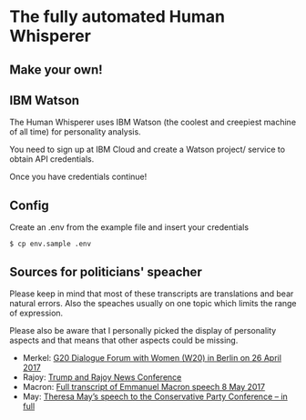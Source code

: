 # The fully automated Human Whisperer



## Make your own!

## IBM Watson

The Human Whisperer uses IBM Watson (the coolest and creepiest machine of all time) for personality analysis.

You need to sign up at IBM Cloud and create a Watson project/ service to obtain API credentials.

Once you have credentials continue!

## Config

Create an .env from the example file and insert your credentials

`$ cp env.sample .env`


## Sources for politicians' speacher

Please keep in mind that most of these transcripts are translations and bear natural errors.
Also the speaches usually on one topic which limits the range of expression.

Please also be aware that I personally picked the display of personality aspects and that means that other aspects could be missing.


- Merkel: [G20 Dialogue Forum with Women (W20) in Berlin on 26 April 2017](https://www.bundesregierung.de/Content/EN/Reden/2017/2017-04-26-bk-merkel-w20_en.html;jsessionid=0F78086F9142B7BBE15A8327F2159DA6.s5t1?nn=393812)
- Rajoy: [Trump and Rajoy News Conference](http://www.cnn.com/TRANSCRIPTS/1709/26/cnr.05.html)
- Macron: [Full transcript of Emmanuel Macron speech 8 May 2017](http://www.bbc.com/news/world-europe-39842084)
- May: [Theresa May’s speech to the Conservative Party Conference – in full](https://www.independent.co.uk/news/uk/politics/theresa-may-s-speech-to-the-conservative-party-conference-in-full-a6681901.html)
